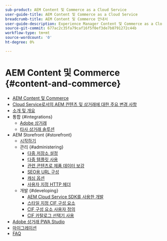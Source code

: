 ```yaml
---
sub-product: AEM Content 및 Commerce as a Cloud Service
user-guide-title: AEM Content 및 Commerce as a Cloud Service
breadcrumb-title: AEM Content 및 Commerce 안내서
user-guide-description: Experience Manager Content 및 Commerce as a Cloud Service를 사용하고 관리하는 방법을 알아봅니다.
source-git-commit: 677ac2c35fa79caf16f5f0ef3de7b0791272c44b
workflow-type: tm+mt
source-wordcount: '0'
ht-degree: 0%

---
```



# AEM Content 및 Commerce {#content-and-commerce}

+ [AEM Content 및 Commerce](/help/commerce-cloud/home.md)
+ [Cloud Service로서의 AEM 컨텐츠 및 상거래에 대한 주요 변경 사항](changes.md)
+ [소개 및 개요](introduction.md)
+ 통합 {#integrations}
   + [Adobe 상거래](integrating/magento.md)
   + [타사 상거래 솔루션](integrating/third-party.md)
+ AEM Storefront {#storefront}
   + [시작하기](getting-started.md)
   + 관리 {#administering}
      + [다중 저장소 설정](configuring/multi-store-setup.md)
      + [다중 템플릿 사용](configuring/multi-template-usage.md)
      + [관련 콘텐츠로 제품 데이터 보강](configuring/enrich-product-associated-content.md)
      + [SEO용 URL 구성](configuring/advanced-url-configuration.md)
      + [캐싱 옵션](configuring/caching.md)
      + [사용자 지정 HTTP 헤더](/help/commerce-cloud/configuring/custom-http-headers.md)
   + 개발 {#developing}
      + [AEM Cloud Service SDK를 사용한 개발](develop.md)
      + [스타일 지정 CIF 구성 요소](customizing/style-cif-component.md)
      + [CIF 구성 요소 사용자 정의](customizing/customize-cif-components.md)
      + [CIF 카탈로그 선택기 사용](customizing/use-cif-pickers.md)
+ [Adobe 상거래 PWA Studio](/help/commerce-cloud/pwa-studio/getting-started.md)
+ [마이그레이션](migration.md)
+ [FAQ](faq.md)
